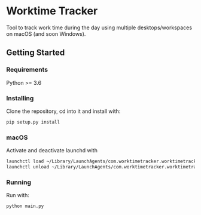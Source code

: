 # Worktime Tracker

Tool to track work time during the day using multiple desktops/workspaces on macOS (and soon Windows).

## Getting Started

### Requirements

Python >= 3.6

### Installing

Clone the repository, cd into it and install with:
```bash
pip setup.py install
```

### macOS

Activate and deactivate launchd with
```bash
launchctl load ~/Library/LaunchAgents/com.worktimetracker.worktimetracker.plist
launchctl unload ~/Library/LaunchAgents/com.worktimetracker.worktimetracker.plist
```

### Running

Run with:
```bash
python main.py
```
